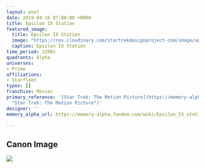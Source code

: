 ```yaml
---
layout: post
date: 2019-04-16 07:00:00 +0000
title: Epsilon IX Station
featured_image:
  title: Epsilon IX Station
  image: "https://res.cloudinary.com/startrekdesignproject-com/image/upload/v1555444808/EpsilonIX.png"
  caption: Epsilon IX Station
time_period: 2200s
quadrants: Alpha
universes:
- Prime
affiliations:
- Starfleet
types: []
franchise: Movies
primary_reference: '[Star Trek: The Motion Picture](https://memory-alpha.fandom.com/wiki/Star_Trek:_The_Motion_Picture
  "Star Trek: The Motion Picture")'
designer: ''
memory_alpha_url: https://memory-alpha.fandom.com/wiki/Epsilon_IX_station

---
```

## Canon Image

![](https://res.cloudinary.com/startrekdesignproject-com/image/upload/v1555444782/EpsilonIX1.jpg)